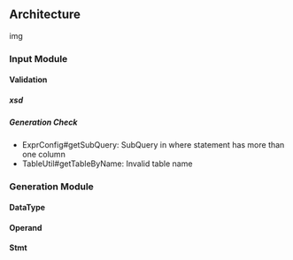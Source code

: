 
## Architecture
img
### Input Module
#### Validation
##### xsd
##### Generation Check

- ExprConfig#getSubQuery: SubQuery in where statement has more than one column
- TableUtil#getTableByName: Invalid table name

### Generation Module
#### DataType
#### Operand
#### Stmt

